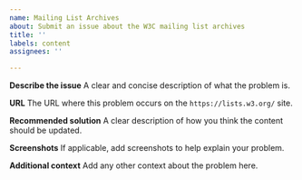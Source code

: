 ```yaml
---
name: Mailing List Archives
about: Submit an issue about the W3C mailing list archives
title: ''
labels: content
assignees: ''

---
```


**Describe the issue**
A clear and concise description of what the problem is.

**URL**
The URL where this problem occurs on the `https://lists.w3.org/` site.

**Recommended solution**
A clear description of how you think the content should be updated.

**Screenshots**
If applicable, add screenshots to help explain your problem.

**Additional context**
Add any other context about the problem here.
